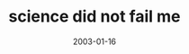 ---
layout: base.njk
title : 'science did not fail me' 
view_title : 'science did not fail me' 
year : '2003' 
date : '2003-01-16' 
img_file : '/drawing/sciencedidnotfailme.png' 
html_file : 'sciencedidnotfailme' 
next_html : 'findinggod.html' 
year_order : '12' 
permalink : "title/{{html_file}}.html"
---